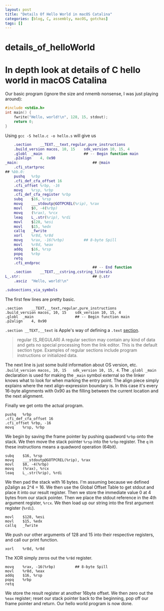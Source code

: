 ```yaml
---
layout: post
title: "Details Of Hello World in macOS Catalina"
categories: [blog, C, assembly, macOS, gotchas]
tags: []
---
```

# details_of_helloWorld
# In depth look at details of C hello world in macOS Catalina

Our basic program (ignore the size and nmemb nonsense, I was just playing around):
```C
#include <stdio.h>
int main() {
    fwrite("Hello, world!\n", 128, 15, stdout);
    return 0;
}
```
Using `gcc -S hello.c -o hello.s` will give us
```M
	.section	__TEXT,__text,regular,pure_instructions
	.build_version macos, 10, 15	sdk_version 10, 15, 4
	.globl	_main                   ## -- Begin function main
	.p2align	4, 0x90
_main:                                  ## @main
	.cfi_startproc
## %bb.0:
	pushq	%rbp
	.cfi_def_cfa_offset 16
	.cfi_offset %rbp, -16
	movq	%rsp, %rbp
	.cfi_def_cfa_register %rbp
	subq	$16, %rsp
	movq	___stdoutp@GOTPCREL(%rip), %rax
	movl	$0, -4(%rbp)
	movq	(%rax), %rcx
	leaq	L_.str(%rip), %rdi
	movl	$128, %esi
	movl	$15, %edx
	callq	_fwrite
	xorl	%r8d, %r8d
	movq	%rax, -16(%rbp)         ## 8-byte Spill
	movl	%r8d, %eax
	addq	$16, %rsp
	popq	%rbp
	retq
	.cfi_endproc
                                        ## -- End function
	.section	__TEXT,__cstring,cstring_literals
L_.str:                                 ## @.str
	.asciz	"Hello, world!\n"

.subsections_via_symbols
```

The first few lines are pretty basic. 
```
.section	__TEXT,__text,regular,pure_instructions
.build_version macos, 10, 15	sdk_version 10, 15, 4
.globl	_main                   ## -- Begin function main
.p2align	4, 0x90
```
`.section __TEXT,__text` is Apple's way of defining a `.text` 
[section](https://developer.apple.com/library/archive/documentation/DeveloperTools/Reference/Assembler/040-Assembler_Directives/asm_directives.html#//apple_ref/doc/uid/TP30000823-SW1).
>regular (S_REGULAR)
A regular section may contain any kind of data and gets no special processing from the link editor. This is the default section type. Examples of regular sections include program instructions or initialized data.

The next line is just some build information about OS version, etc.
`.build_version macos, 10, 15	sdk_version 10, 15, 4`.
The `.globl _main` declaration is used for making the `_main` symbol external so
the linker knows what to look for when marking the entry point. The align piece
simply explains where the next align-expression boundary is. In this case it's 
every 16-byte alignments with 0x90 as the filling between the current location
and the next alignment.

Finally we get onto the actual program.
```
pushq	%rbp
.cfi_def_cfa_offset 16
.cfi_offset %rbp, -16
movq	%rsp, %rbp
```
We begin by saving the frame pointer by pushing quadword `%rbp` onto the stack.
We then move the stack pointer `%rsp` into the `%rbp` register. The `q` in these
instructions means a quadword operation (64bit).

```
subq	$16, %rsp
movq	___stdoutp@GOTPCREL(%rip), %rax
movl	$0, -4(%rbp)
movq	(%rax), %rcx
leaq	L_.str(%rip), %rdi

```
We then pad the stack with 16 bytes. I'm assuming because we defined p2align as 2^4 = 16.
We then use the Global Offset Table to get stdout and place it into our result register.
Then we store the immediate value 0 at 4 bytes from our stack pointer. Then we 
place the stdout reference in the 4th argument register, `%rcx`. We then load up
our string into the first argument register (`%rdi`). 
```
movl	$128, %esi
movl	$15, %edx
callq	_fwrite
```
We push our other arguments of 128 and 15 into their respective registers, and call
our print function.
```
xorl	%r8d, %r8d
```
The XOR simply zeros out the `%r8d` register. 
```
movq	%rax, -16(%rbp)         ## 8-byte Spill
movl	%r8d, %eax
addq	$16, %rsp
popq	%rbp
retq
```
We store the result register at another 16byte offset. We then zero out the
`%eax` register; reset our stack pointer back to the beginning, pop off our
frame pointer and return. Our hello world program is now done.
